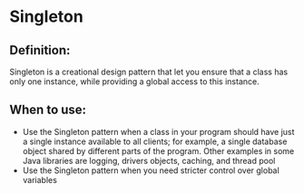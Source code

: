 # Singleton
## Definition: 
Singleton is a creational design pattern that let you ensure that a class has only one instance, 
while providing a global access to this instance.

## When to use:
- Use the Singleton pattern when a class in your program should have just a single instance available to all clients; for example, a single database object shared by different parts of the program.
Other examples in some Java libraries are logging, drivers objects, caching, and thread pool
- Use the Singleton pattern when you need stricter control over global variables